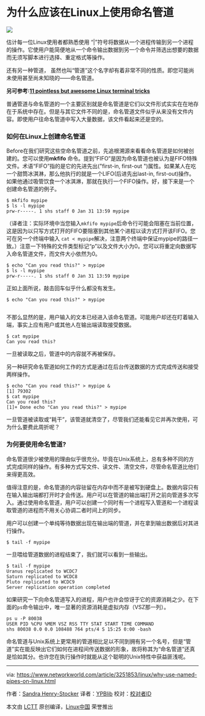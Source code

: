 为什么应该在Linux上使用命名管道
======

![](https://images.techhive.com/images/article/2017/05/blue-1845806_1280-100722976-large.jpg)

估计每一位Linux使用者都熟悉使用 “|”符号将数据从一个进程传输到另一个进程的操作。它使用户能简便地从一个命令输出数据到另一个命令并筛选出想要的数据而无须写脚本进行选择、重定格式等操作。

还有另一种管道， 虽然也叫“管道”这个名字却有着非常不同的性质。即您可能尚未使用甚至尚未知晓的——命名管道。

 **另可参考:[11 pointless but awesome Linux terminal tricks][1]**

普通管道与命名管道的一个主要区别就是命名管道是它们以文件形式实实在在地存在于系统中存在。但是与其它文件不同的是，命名管道文件似乎从来没有文件内容。即使用户往命名管道中写入大量数据，该文件看起来还是空的。

### 如何在Linux上创建命名管道

Before在我们研究这些空命名管道之前，先追根溯源来看看命名管道是如何被创建的。您可以使用**mkfifo** 命令。提到“FIFO”是因为命名管道也被认为是FIFO特殊文件。术语“FIFO”指的是它的先进先出("first-in, first-out ")属性。如果某人在吃一个甜筒冰淇淋，那么他执行的就是一个LIFO(后进先出last-in, first-out)操作。如果他通过吸管饮食一个冰淇淋，那就在执行一个FIFO操作。好，接下来是一个创建命名管道的例子。
```
$ mkfifo mypipe
$ ls -l mypipe
prw-r-----. 1 shs staff 0 Jan 31 13:59 mypipe

```

（译者注：实际环境中当您输入`mkfifo mypipe`后命令行可能会阻塞在当前位置，这是因为以只写方式打开的FIFO要阻塞到其他某个进程以读方式打开该FIFO。您可在另一个终端中输入 `cat < mypipe`解决，注意两个终端中保证mypipe的路径一致。）注意一下特殊的文件类型标记“p”以及文件大小为0。您可以将重定向数据写入命名管道文件，而文件大小依然为0。
```
$ echo "Can you read this?" > mypipe
$ ls -l mypipe
prw-r-----. 1 shs staff 0 Jan 31 13:59 mypipe

```

正如上面所说，敲击回车似乎什么都没有发生。
```
$ echo "Can you read this?" > mypipe


```

不那么显然的是，用户输入的文本已经进入该命名管道。可能用户却还在盯着输入端，事实上应有用户或其他人在输出端读取接受数据。
```
$ cat mypipe
Can you read this?

```

一旦被读取之后，管道中的内容就不再被保存。

另一种研究命名管道如何工作的方式是通过在后台传送数据的方式完成传送和接受两样操作。
```
$ echo "Can you read this?" > mypipe &
[1] 79302
$ cat mypipe
Can you read this?
[1]+ Done echo "Can you read this?" > mypipe

```

一旦管道被读取或“耗干”，该管道就清空了，尽管我们还能看见它并再次使用，可为什么要费此周折呢？

### 为何要使用命名管道?

命名管道很少被使用的理由似乎很充分。毕竟在Unix系统上，总有多种不同的方式完成同样的操作。有多种方式写文件、读文件、清空文件，尽管命名管道比他们来得更高效。

值得注意的是，命名管道的内容驻留在内存中而不是被写到硬盘上。数据内容只有在输入输出端都打开时才会传送。用户可以在管道的输出端打开之前向管道多次写入。通过使用命名管道，用户可以创建一个同时有一个进程写入管道和一个进程读取管道的进程而不用关心协调二者时间上的同步。

用户可以创建一个单纯等待数据出现在输出端的管道，并在拿到输出数据后对其进行操作。
```
$ tail -f mypipe

```

一旦喂给管道数据的进程结束了，我们就可以看到一些输出。
```
$ tail -f mypipe
Uranus replicated to WCDC7
Saturn replicated to WCDC8
Pluto replicated to WCDC9
Server replication operation completed

```

如果研究一下向命名管道写入的进程，用户也许会惊讶于它的资源消耗之少。在下面的`ps`命令输出中，唯一显著的资源消耗是虚拟内存（VSZ那一列）。
```
ps u -P 80038
USER PID %CPU %MEM VSZ RSS TTY STAT START TIME COMMAND
shs 80038 0.0 0.0 108488 764 pts/4 S 15:25 0:00 -bash

```

命名管道与Unix系统上更常用的管道相比足以不同到拥有另一个名号，但是“管道”实在能反映出它们如何在进程间传送数据的形象，故将称其为“命名管道”还真是恰如其分。也许您在执行操作时就能从这个聪明的Unix特性中获益匪浅呢。

--------------------------------------------------------------------------------

via: https://www.networkworld.com/article/3251853/linux/why-use-named-pipes-on-linux.html

作者：[Sandra Henry-Stocker][a]
译者：[YPBlib](https://github.com/YPBlib)
校对：[校对者ID](https://github.com/校对者ID)

本文由 [LCTT](https://github.com/LCTT/TranslateProject) 原创编译，[Linux中国](https://linux.cn/) 荣誉推出

[a]:https://www.networkworld.com/author/Sandra-Henry_Stocker/
[1]:http://www.networkworld.com/article/2926630/linux/11-pointless-but-awesome-linux-terminal-tricks.html#tk.nww-fsb
